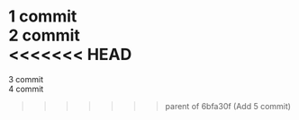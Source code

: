 1 commit  
2 commit  
<<<<<<< HEAD
=======
3 commit  
4 commit  
>>>>>>> parent of 6bfa30f (Add 5 commit)
